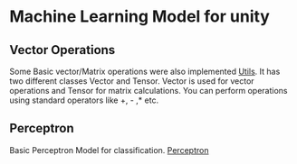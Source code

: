 # Machine Learning Model for unity

## Vector Operations
Some Basic vector/Matrix operations were also implemented [Utils](https://github.com/VectorTensor/Unity-ML/tree/main/Assets/Scripts/Utils).
It has two different classes Vector and Tensor. Vector is used for vector operations and Tensor for matrix calculations.
You can perform operations using standard operators like +, - ,* etc.

## Perceptron 
Basic Perceptron Model for classification. [Perceptron](https://github.com/VectorTensor/Unity-ML/blob/main/Assets/Scripts/Neural%20Networks/Perceptron.cs)



